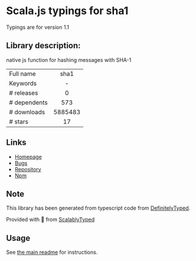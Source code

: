
# Scala.js typings for sha1

Typings are for version 1.1

## Library description:
native js function for hashing messages with SHA-1

|                    |                 |
| ------------------ | :-------------: |
| Full name          | sha1 |
| Keywords           | - |
| # releases         | 0 |
| # dependents       | 573 |
| # downloads        | 5885483 |
| # stars            | 17 |

## Links
- [Homepage](https://github.com/pvorb/node-sha1)
- [Bugs](https://github.com/pvorb/node-sha1/issues)
- [Repository](https://github.com/pvorb/node-sha1)
- [Npm](https://www.npmjs.com/package/sha1)
    


## Note
This library has been generated from typescript code from [DefinitelyTyped](https://definitelytyped.org).

Provided with :purple_heart: from [ScalablyTyped](https://github.com/oyvindberg/ScalablyTyped)

## Usage
See [the main readme](../../readme.md) for instructions.


